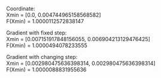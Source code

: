 Coordinate:  
Xmin = [0.0, 0.004744965158568582]  
F(Xmin) =  1.0000112572838147



Gradient with fixed step:  
Xmin = [0.007151917848156055, 0.006904213129476425]  
F(Xmin) =  1.0000494078233555



Gradient with changing step:  
Xmin = [0.002980475636398314, 0.002980475636398314]  
F(Xmin) =  1.0000088831955636
